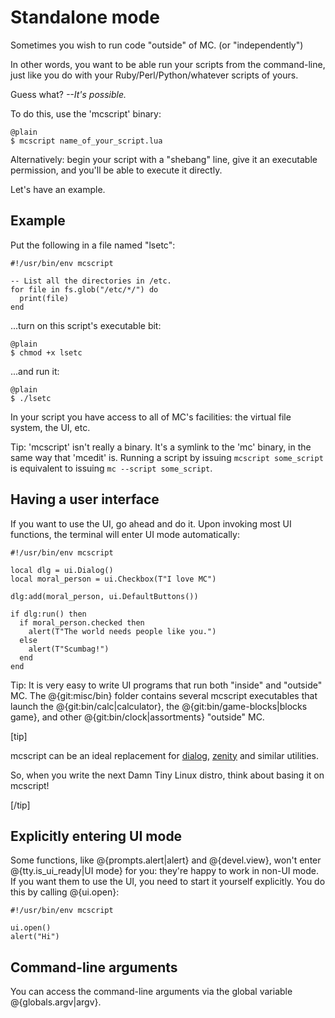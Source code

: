 
# Standalone mode

Sometimes you wish to run code "outside" of MC. (or "independently")

In other words, you want to be able run your scripts from the
command-line, just like you do with your Ruby/Perl/Python/whatever
scripts of yours.

Guess what? *--It's possible.*

To do this, use the 'mcscript' binary:

    @plain
    $ mcscript name_of_your_script.lua

Alternatively: begin your script with a "shebang" line, give it an
executable permission, and you'll be able to execute it directly.

Let's have an example.

## Example

Put the following in a file named "lsetc":

    #!/usr/bin/env mcscript

    -- List all the directories in /etc.
    for file in fs.glob("/etc/*/") do
      print(file)
    end

...turn on this script's executable bit:

    @plain
    $ chmod +x lsetc

...and run it:

    @plain
    $ ./lsetc

In your script you have access to all of MC's facilities: the virtual
file system, the UI, etc.

Tip: 'mcscript' isn't really a binary. It's a symlink to the 'mc' binary,
in the same way that 'mcedit' is. Running a script by issuing
`mcscript some_script` is equivalent to issuing `mc --script some_script`.

## Having a user interface

If you want to use the UI, go ahead and do it. Upon invoking most UI
functions, the terminal will enter UI mode automatically:

    #!/usr/bin/env mcscript

    local dlg = ui.Dialog()
    local moral_person = ui.Checkbox(T"I love MC")

    dlg:add(moral_person, ui.DefaultButtons())

    if dlg:run() then
      if moral_person.checked then
        alert(T"The world needs people like you.")
      else
        alert(T"Scumbag!")
      end
    end

Tip: It is very easy to write UI programs that run both "inside" and
"outside" MC. The @{git:misc/bin} folder contains several mcscript
executables that launch the @{git:bin/calc|calculator}, the
@{git:bin/game-blocks|blocks game}, and other
@{git:bin/clock|assortments} "outside" MC.

[tip]

mcscript can be an ideal replacement for
[dialog](http://invisible-island.net/dialog/dialog.html),
[zenity](http://live.gnome.org/Zenity) and similar utilities.

So, when you write the next Damn Tiny Linux distro, think about basing
it on mcscript!

[/tip]

## Explicitly entering UI mode

Some functions, like @{prompts.alert|alert} and @{devel.view}, won't
enter @{tty.is_ui_ready|UI mode} for you: they're happy to work in
non-UI mode. If you want them to use the UI, you need to start it
yourself explicitly. You do this by calling @{ui.open}:

    #!/usr/bin/env mcscript

    ui.open()
    alert("Hi")

## Command-line arguments

You can access the command-line arguments via the global variable
@{globals.argv|argv}.

